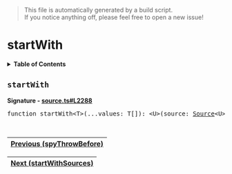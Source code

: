 > This file is automatically generated by a build script.<br>If you notice anything off, please feel free to open a new issue!

# startWith

<details><summary><b>Table of Contents</b></summary>

1. [<code>startWith</code>](#startWith)</details>

## <a name="startWith"></a><code>startWith</code>

<b>Signature - [source.ts#L2288](..\/..\/packages\/core\/src\/source.ts#L2288)</b>

<pre>function startWith&lt;T&gt;(...values: T[]): &lt;U&gt;(source: <a href="../03-api-source/00-Source.md#Source-Interface">Source</a>&lt;U&gt;) =&gt; <a href="../03-api-source/00-Source.md#Source-Interface">Source</a>&lt;T | U&gt;</pre><br>

| [Previous \(spyThrowBefore\)](083-spyThrowBefore.md#readme) |
| --- |

<div align="right">

| [Next \(startWithSources\)](085-startWithSources.md#readme) |
| --- |
</div>
